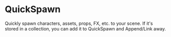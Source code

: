 # QuickSpawn
Quickly spawn characters, assets, props, FX, etc. to your scene. If it's stored in a collection, you can add it to QuickSpawn and Append/Link away.
